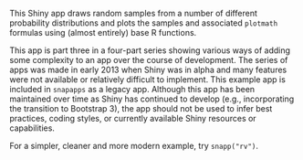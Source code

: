 This Shiny app draws random samples from a number of different probability distributions and plots the samples and associated `plotmath` formulas using (almost entirely) base R functions.

This app is part three in a four-part series showing various ways of adding some complexity to an app over the course of development. The series of apps was made in early 2013 when Shiny was in alpha and many features were not available or relatively difficult to implement. This example app is included in `snapapps` as a legacy app. Although this app has been maintained over time as Shiny has continued to develop (e.g., incorporating the transition to Bootstrap 3), the app should not be used to infer best practices, coding styles, or currently available Shiny resources or capabilities.

For a simpler, cleaner and more modern example, try `snapp("rv")`.
